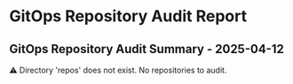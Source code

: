 # GitOps Repository Audit Report

## GitOps Repository Audit Summary - 2025-04-12
⚠️ Directory 'repos' does not exist. No repositories to audit.
